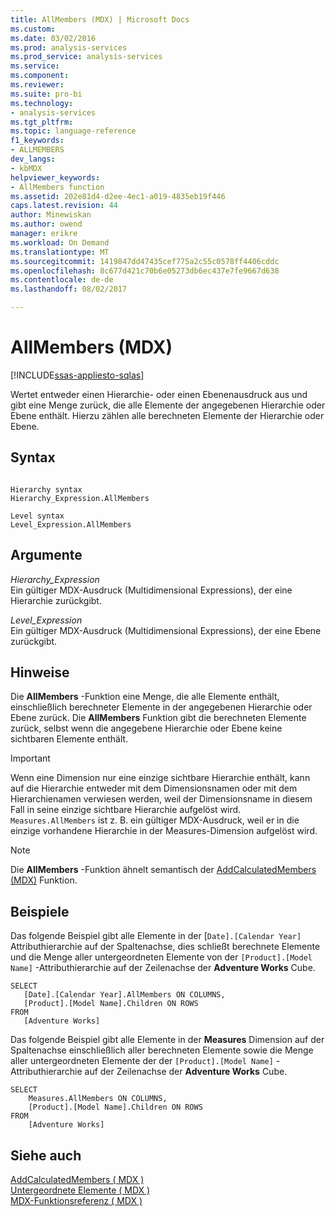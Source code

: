 ```yaml
---
title: AllMembers (MDX) | Microsoft Docs
ms.custom: 
ms.date: 03/02/2016
ms.prod: analysis-services
ms.prod_service: analysis-services
ms.service: 
ms.component: 
ms.reviewer: 
ms.suite: pro-bi
ms.technology:
- analysis-services
ms.tgt_pltfrm: 
ms.topic: language-reference
f1_keywords:
- ALLMEMBERS
dev_langs:
- kbMDX
helpviewer_keywords:
- AllMembers function
ms.assetid: 202e81d4-d2ee-4ec1-a019-4835eb19f446
caps.latest.revision: 44
author: Minewiskan
ms.author: owend
manager: erikre
ms.workload: On Demand
ms.translationtype: MT
ms.sourcegitcommit: 1419847dd47435cef775a2c55c0578ff4406cddc
ms.openlocfilehash: 8c677d421c70b6e05273db6ec437e7fe9667d638
ms.contentlocale: de-de
ms.lasthandoff: 08/02/2017

---
```

# <a name="allmembers-mdx"></a>AllMembers (MDX)
[!INCLUDE[ssas-appliesto-sqlas](../includes/ssas-appliesto-sqlas.md)]

  Wertet entweder einen Hierarchie- oder einen Ebenenausdruck aus und gibt eine Menge zurück, die alle Elemente der angegebenen Hierarchie oder Ebene enthält. Hierzu zählen alle berechneten Elemente der Hierarchie oder Ebene.  
  
## <a name="syntax"></a>Syntax  
  
```  
  
Hierarchy syntax  
Hierarchy_Expression.AllMembers  
  
Level syntax  
Level_Expression.AllMembers  
```  
  
## <a name="arguments"></a>Argumente  
 *Hierarchy_Expression*  
 Ein gültiger MDX-Ausdruck (Multidimensional Expressions), der eine Hierarchie zurückgibt.  
  
 *Level_Expression*  
 Ein gültiger MDX-Ausdruck (Multidimensional Expressions), der eine Ebene zurückgibt.  
  
## <a name="remarks"></a>Hinweise  
 Die **AllMembers** -Funktion eine Menge, die alle Elemente enthält, einschließlich berechneter Elemente in der angegebenen Hierarchie oder Ebene zurück. Die **AllMembers** Funktion gibt die berechneten Elemente zurück, selbst wenn die angegebene Hierarchie oder Ebene keine sichtbaren Elemente enthält.  
  
> [!IMPORTANT]  
>  Wenn eine Dimension nur eine einzige sichtbare Hierarchie enthält, kann auf die Hierarchie entweder mit dem Dimensionsnamen oder mit dem Hierarchienamen verwiesen werden, weil der Dimensionsname in diesem Fall in seine einzige sichtbare Hierarchie aufgelöst wird. `Measures.AllMembers` ist z. B. ein gültiger MDX-Ausdruck, weil er in die einzige vorhandene Hierarchie in der Measures-Dimension aufgelöst wird.  
  
> [!NOTE]  
>  Die **AllMembers** -Funktion ähnelt semantisch der [AddCalculatedMembers (MDX)](../mdx/addcalculatedmembers-mdx.md) Funktion.  
  
## <a name="examples"></a>Beispiele  
 Das folgende Beispiel gibt alle Elemente in der [`Date].[Calendar Year]` Attributhierarchie auf der Spaltenachse, dies schließt berechnete Elemente und die Menge aller untergeordneten Elemente von der `[Product].[Model Name]` -Attributhierarchie auf der Zeilenachse der **Adventure Works** Cube.  
  
```  
SELECT  
   [Date].[Calendar Year].AllMembers ON COLUMNS,  
   [Product].[Model Name].Children ON ROWS  
FROM  
   [Adventure Works]  
```  
  
 Das folgende Beispiel gibt alle Elemente in der **Measures** Dimension auf der Spaltenachse einschließlich aller berechneten Elemente sowie die Menge aller untergeordneten Elemente der der `[Product].[Model Name]` -Attributhierarchie auf der Zeilenachse der **Adventure Works** Cube.  
  
```  
SELECT  
    Measures.AllMembers ON COLUMNS,  
    [Product].[Model Name].Children ON ROWS  
FROM  
    [Adventure Works]  
```  
  
## <a name="see-also"></a>Siehe auch  
 [AddCalculatedMembers &#40; MDX &#41;](../mdx/addcalculatedmembers-mdx.md)   
 [Untergeordnete Elemente &#40; MDX &#41;](../mdx/children-mdx.md)   
 [MDX-Funktionsreferenz &#40; MDX &#41;](../mdx/mdx-function-reference-mdx.md)  
  
  

